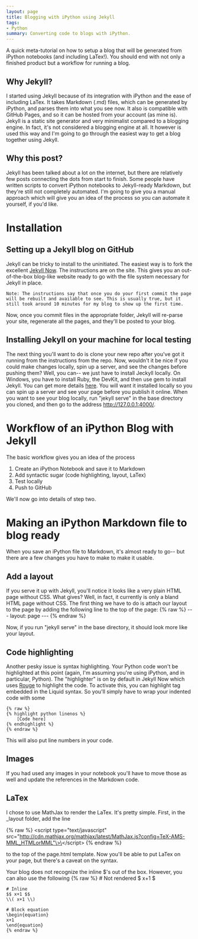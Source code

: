 ```yaml
---
layout: page
title: Blogging with iPython using Jekyll
tags:
- Python
summary: Converting code to blogs with iPython.
---
```



A quick meta-tutorial on how to setup a blog that will be generated from iPython notebooks (and including LaTex!). You should end with not only a finished product but a workflow for running a blog.

<!--more-->

## Why Jekyll?

I started using Jekyll because of its integration with iPython and the ease of including LaTex. It takes Markdown (.md) files, which can be generated by iPython, and parses them into what you see now. It also is compatible with GitHub Pages, and so it can be hosted from your account (as mine is). Jekyll is a static site generator and very minimalist compared to a blogging engine. In fact, it's not considered a blogging engine at all. It however is used this way and I'm going to go through the easiest way to get a blog together using Jekyll. 

## Why this post?

Jekyll has been talked about a lot on the internet, but there are relatively few posts connecting the dots from start to finish. Some people have written scripts to convert iPython notebooks to Jekyll-ready Markdown, but they're still not completely automated. I'm going to give you a manual approach which will give you an idea of the process so you can automate it yourself, if you'd like.

# Installation

## Setting up a Jekyll blog on GitHub

Jekyll can be tricky to install to the uninitiated. The easiest way is to fork the excellent [Jekyll Now](https://github.com/barryclark/jekyll-now). The instructions are on the site. This gives you an out-of-the-box blog-like website ready to go with the file system necessary for Jekyll in place.
	
	Note: The instructions say that once you do your first commit the page will be rebuilt and available to see. This is usually true, but it still took around 10 minutes for my blog to show up the first time.

Now, once you commit files in the appropriate folder, Jekyll will re-parse your site, regenerate all the pages, and they'll be posted to your blog.

## Installing Jekyll on your machine for local testing

The next thing you'll want to do is clone your new repo after you've got it running from the instructions from the repo. Now, wouldn't it be nice if you could make changes locally, spin up a server, and see the changes before pushing them? Well, you can-- we just have to install Jeckyll locally. On Windows, you have to install Ruby, the DevKit, and then use gem to install Jekyll. You can get more details [here](http://jekyll-windows.juthilo.com/). You will want it installed locally so you can spin up a server and see your page before you publish it online. When you want to see your blog locally, run "jekyll serve" in the base directory you cloned, and then go to the address http://127.0.0.1:4000/.


# Workflow of an iPython Blog with Jekyll

The basic workflow gives you an idea of the process

1. Create an iPython Notebook and save it to Markdown
2. Add syntactic sugar (code highlighting, layout, LaTex)
3. Test locally
4. Push to GitHub

We'll now go into details of step two.

# Making an iPython Markdown file to blog ready

When you save an iPython file to Markdown, it's almost ready to go-- but there are a few changes you have to make to make it usable.

## Add a layout

If you serve it up with Jekyll, you'll notice it looks like a very plain HTML page without CSS. What gives? Well, in fact, it currently is only a bland HTML page without CSS. The first thing we have to do is attach our layout to the page by adding the following line to the top of the page:
	{% raw %}
	---
	layout: page
	---
	{% endraw %}

Now, if you run "jekyll serve" in the base directory, it should look more like your layout.

## Code highlighting

Another pesky issue is syntax highlighting. Your Python code won't be highlighted at this point (again, I'm assuming you're using iPython, and in particular, Python). The "highlighter" is on by default in Jekyll Now which uses [Rouge](http://rouge.jneen.net/) to highlight the code. To activate this, you can highlight tag embedded in the Liquid syntax. So you'll simply have to wrap your indented code with some 

	{% raw %}
	{% highlight python linenos %}
		[Code here]
	{% endhighlight %}
	{% endraw %}

This will also put line numbers in your code. 

## Images

If you had used any images in your notebook you'll have to move those as well and update the references in the Markdown code.

## LaTex

I chose to use MathJax to render the LaTex. It's pretty simple. First, in the _layout folder, add the line 

{% raw %}
\<script type="text/javascript" src="http://cdn.mathjax.org/mathjax/latest/MathJax.js?config=TeX-AMS-MML_HTMLorMML"\>\</script\>
{% endraw %}

to the top of the page.html template.  Now you'll be able to put LaTex on your page, but there's a caveat on the syntax.

Your blog does not recognize the inline $'s out of the box. However, you can also use the following
	{% raw %}
	# Not rendered
	$ x+1 $ 

	# Inline
	$$ x+1 $$ 
	\\( x+1 \\) 
	
	# Block equation
	\begin{equation}
	x+1
	\end{equation} 
	{% endraw %}

